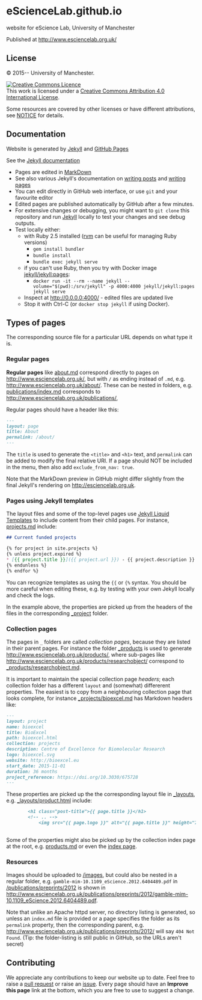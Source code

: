 # eScienceLab.github.io

website for eScience Lab, University of Manchester


Published at http://www.esciencelab.org.uk/

## License

&copy; 2015-- University of Manchester.

<a rel="license" href="http://creativecommons.org/licenses/by/4.0/"><img alt="Creative Commons Licence" style="border-width:0" src="https://i.creativecommons.org/l/by/4.0/88x31.png" /></a><br />This work is licensed under a <a rel="license" href="http://creativecommons.org/licenses/by/4.0/">Creative Commons Attribution 4.0 International License</a>.
</div>

Some resources are covered by other licenses or have different attributions, see [NOTICE](NOTICE) for details.

## Documentation

Website is generated by  [Jekyll](http://jekyllrb.com/d) and [GitHub Pages](https://pages.github.com/)

See the [Jekyll documentation](http://jekyllrb.com/docs/home/)

* Pages are edited in [MarkDown](https://daringfireball.net/projects/markdown/)
 * See also various Jekyll's documentation on [writing posts](http://jekyllrb.com/docs/posts/) and [writing pages](http://jekyllrb.com/docs/pages/)
* You can edit directly in GitHub web interface, or use `git` and your favourite editor
* Edited pages are published automatically by GitHub after a few minutes.
* For extensive changes or debugging, you might want to `git clone` this repository and run [Jekyll](http://jekyllrb.com/) locally to test your changes and see debug outputs.
* Test locally either:    
    * with Ruby 2.5 installed ([rvm](https://rvm.io) can be useful for managing Ruby versions)
      * `gem install bundler`
      * `bundle install`
      * `bundle exec jekyll serve`
    * if you can't use Ruby, then you try with Docker image [jekyll/jekyll:pages](https://hub.docker.com/r/jekyll/jekyll/):
      * `docker run -it --rm --name jekyll --volume="$(pwd):/srv/jekyll" -p 4000:4000 jekyll/jekyll:pages jekyll serve`  
    * Inspect at http://0.0.0.0:4000/ - edited files are updated live
    * Stop it with Ctrl-C (or `docker stop jekyll` if using Docker).

## Types of pages

The corresponding source file for a particular URL depends on what type it is.

### Regular pages

**Regular pages** like [about.md](about.md) correspond directly to pages on http://www.esciencelab.org.uk/, but with `/` as ending instead of `.md`, e.g. http://www.esciencelab.org.uk/about/.  These can be nested in folders, e.g.
[publications/index.md](publications/index.md) corresponds to http://www.esciencelab.org.uk/publications/,

Regular pages should have a header like this:

```markdown
---
layout: page
title: About
permalink: /about/
---
```

The `title` is used to generate the `<title>` and `<h1>` text, and `permalink` can be added to modify the final relative URI. If a page should NOT be included in the menu, then also add `exclude_from_nav: true`. 

Note that the MarkDown preview in GitHub might differ slightly from the final Jekyll's rendering on http://esciencelab.org.uk.


### Pages using Jekyll templates

The layout files and some of the top-level pages use [Jekyll Liquid Templates](https://jekyllrb.com/docs/templates/) to include content from their child pages.  For instance, [projects.md](projects.md) include:

```markdown
## Current funded projects

{% for project in site.projects %}
{% unless project.expired %}
* [{{ project.title }}]({{ project.url }}) - {{ project.description }}
{% endunless %}
{% endfor %}
```

You can recognize templates as using the `{{` or `{%` syntax. You should be more careful when editing 
these, e.g. by testing with your own Jekyll locally and check the logs.

In the example above, the properties are picked up from the headers of the 
files in the corresponding [_project](_project) folder. 


### Collection pages

The pages in `_` folders are called *collection pages*, because they are listed in their parent pages. For instance the folder [_products](_products) is used to generate http://www.esciencelab.org.uk/products/, where sub-pages like http://www.esciencelab.org.uk/products/researchobject/ correspond to [_products/researchobject.md](_products/researchobject.md).

It is important to maintain the special collection page _headers_; each collection folder has a different `layout` and (somewhat) differerent properties. The easiest is to copy from a neighbouring collection page that looks complete, for instance  [_projects/bioexcel.md](_projects/bioexcel.md) has Markdown headers like:

```markdown
---
layout: project
name: bioexcel
title: BioExcel
path: bioexcel.html
collection: projects
description: Centre of Excellence for Biomolecular Research
logo: bioexcel.svg
website: http://bioexcel.eu
start_date: 2015-11-01
duration: 36 months
project_reference: https://doi.org/10.3030/675728
---
```

These properties are picked up the the corresponding layout file in [_layouts](_layouts), e.g. [_layouts/product.html](_layouts/product.html) include:

```markdown
        <h1 class="post-title">{{ page.title }}</h1>
        <!-- .. -->
            <img src="{{ page.logo }}" alt="{{ page.title }}" height="75" max-height="100">
        
```

Some of the properties might also be picked up by the collection index page at the root, e.g. [products.md](products.md) or even the [index page](index.md).


### Resources

Images should be uploaded to [/images](/images), but could also be nested in a regular folder, e.g.
`gamble-mim-10.1109_eScience.2012.6404489.pdf` in [/publications/preprints/2012](/publications/preprints/2012) is shown in http://www.esciencelab.org.uk/publications/preprints/2012/gamble-mim-10.1109_eScience.2012.6404489.pdf. 

Note that unlike an Apache httpd server, no directory listing is generated, so unless an `index.md` file is provided or a page specifies the folder as its `permalink` property, then the corresponding parent, e.g. http://www.esciencelab.org.uk/publications/preprints/2012/ will say `404 Not Found`.  (Tip: the folder-listing is still public in GitHub, so the URLs aren't secret)


## Contributing

We appreciate any contributions to keep our website up to date. Feel free to 
raise a [pull request](https://github.com/eScienceLab/eScienceLab.github.io/pulls)
or raise an [issue](https://github.com/eScienceLab/eScienceLab.github.io/issues).
Every page should have an **Improve this page** link at the bottom, which you are free to use
to suggest a change.


